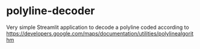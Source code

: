 # polyline-decoder
Very simple Streamlit application to decode a polyline coded according to https://developers.google.com/maps/documentation/utilities/polylinealgorithm
